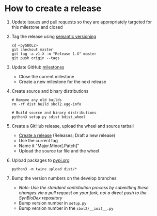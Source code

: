 # How to create a release

1. Update [issues](https://github.com/SynBioDex/pySBOL2/issues) and
   [pull requests](https://github.com/SynBioDex/pySBOL2/pulls) so they
   are appropriately targeted for this milestone and closed
1. Tag the release using [semantic versioning](http://semver.org)

   ```shell
   cd <pySBOL2>
   git checkout master
   git tag -a v1.X -m "Release 1.X" master
   git push origin --tags
   ```

1. Update GitHub [milestones](https://github.com/SynBioDex/pySBOL2/milestones)
   * Close the current milestone
   * Create a new milestone for the next release
1. Create source and binary distributions

   ```shell
   # Remove any old builds
   rm -rf dist build sbol2.egg-info
   
   # Build source and binary distributions
   python3 setup.py sdist bdist_wheel
   ```

1. Create a GitHub release, upload the wheel and source tarball
   * [Create a release](https://github.com/SynBioDex/pySBOL2/releases/new) (Releases; Draft a new release)
   * Use the current tag
   * Name it "Major.Minor[.Patch]"
   * Upload the source tar file and the wheel
1. Upload packages to [pypi.org](https://pypi.org/project/sbol2/)

   ```shell
   python3 -m twine upload dist/*
   ```

1. Bump the version numbers on the develop branches
   * _Note: Use the standard contribution process by submitting these
     changes via a pull request on your fork, not a direct push to the
     SynBioDex repository_
   * Bump version number in `setup.py`
   * Bump version number in the `sbol2/__init__.py`
